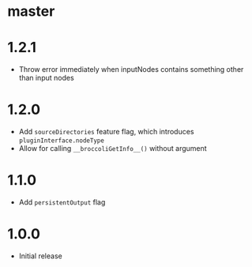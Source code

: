 # master

# 1.2.1

* Throw error immediately when inputNodes contains something other than input nodes

# 1.2.0

* Add `sourceDirectories` feature flag, which introduces `pluginInterface.nodeType`
* Allow for calling `__broccoliGetInfo__()` without argument

# 1.1.0

* Add `persistentOutput` flag

# 1.0.0

* Initial release
